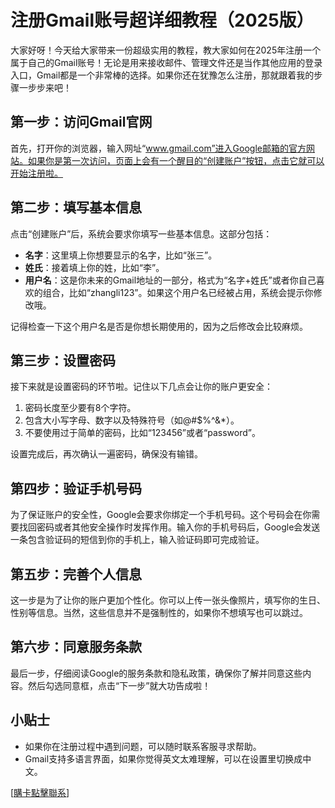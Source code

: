 # 注册Gmail账号超详细教程（2025版）

大家好呀！今天给大家带来一份超级实用的教程，教大家如何在2025年注册一个属于自己的Gmail账号！无论是用来接收邮件、管理文件还是当作其他应用的登录入口，Gmail都是一个非常棒的选择。如果你还在犹豫怎么注册，那就跟着我的步骤一步步来吧！

## 第一步：访问Gmail官网

首先，打开你的浏览器，输入网址“www.gmail.com”进入Google邮箱的官方网站。如果你是第一次访问，页面上会有一个醒目的“创建账户”按钮，点击它就可以开始注册啦。

## 第二步：填写基本信息

点击“创建账户”后，系统会要求你填写一些基本信息。这部分包括：

- **名字**：这里填上你想要显示的名字，比如“张三”。
- **姓氏**：接着填上你的姓，比如“李”。
- **用户名**：这是你未来的Gmail地址的一部分，格式为“名字+姓氏”或者你自己喜欢的组合，比如“zhangli123”。如果这个用户名已经被占用，系统会提示你修改哦。

记得检查一下这个用户名是否是你想长期使用的，因为之后修改会比较麻烦。

## 第三步：设置密码

接下来就是设置密码的环节啦。记住以下几点会让你的账户更安全：

1. 密码长度至少要有8个字符。
2. 包含大小写字母、数字以及特殊符号（如@#$%^&*）。
3. 不要使用过于简单的密码，比如“123456”或者“password”。

设置完成后，再次确认一遍密码，确保没有输错。

## 第四步：验证手机号码

为了保证账户的安全性，Google会要求你绑定一个手机号码。这个号码会在你需要找回密码或者其他安全操作时发挥作用。输入你的手机号码后，Google会发送一条包含验证码的短信到你的手机上，输入验证码即可完成验证。

## 第五步：完善个人信息

这一步是为了让你的账户更加个性化。你可以上传一张头像照片，填写你的生日、性别等信息。当然，这些信息并不是强制性的，如果你不想填写也可以跳过。

## 第六步：同意服务条款

最后一步，仔细阅读Google的服务条款和隐私政策，确保你了解并同意这些内容。然后勾选同意框，点击“下一步”就大功告成啦！

## 小贴士

- 如果你在注册过程中遇到问题，可以随时联系客服寻求帮助。
- Gmail支持多语言界面，如果你觉得英文太难理解，可以在设置里切换成中文。

[[購卡點擊聯系](https://t.me/s/esim1088)]